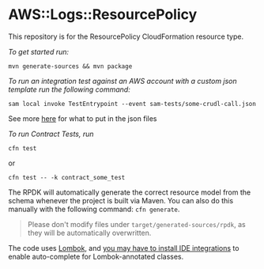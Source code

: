 # AWS::Logs::ResourcePolicy

This repository is for the ResourcePolicy CloudFormation resource type.

*To get started run:*
```
mvn generate-sources && mvn package
```

*To run an integration test against an AWS account with a custom json template run the following command:*

```
sam local invoke TestEntrypoint --event sam-tests/some-crudl-call.json
```

See more [here](https://docs.aws.amazon.com/cloudformation-cli/latest/userguide/resource-type-walkthrough.html) for what to put in the json files

*To run Contract Tests, run*
```
cfn test
```
or
```
cfn test -- -k contract_some_test
```
The RPDK will automatically generate the correct resource model from the schema whenever the project is built via Maven. You can also do this manually with the following command: `cfn generate`.

> Please don't modify files under `target/generated-sources/rpdk`, as they will be automatically overwritten.

The code uses [Lombok](https://projectlombok.org/), and [you may have to install IDE integrations](https://projectlombok.org/setup/overview) to enable auto-complete for Lombok-annotated classes.
